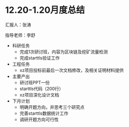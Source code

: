 # 12.20-1.20月度总结

汇报人：张涛

指导老师：李舒

* 科研任务
  * 完成1次研讨班，内容为区块链及挖矿流量检测
  * 完成starttls验证工作
* 工程任务
  * xz项目投标前最后一次文档修改，及相关证明材料提供
* 主要产出
  * 研讨班PPT一份
  * starttls代码（200行）
  * xz项目深化设计文档
* 下月计划
  * 明确开题方向，并思考三个研究点
  * 完善starttls数据统计工作
  * 调研开题方向可行性